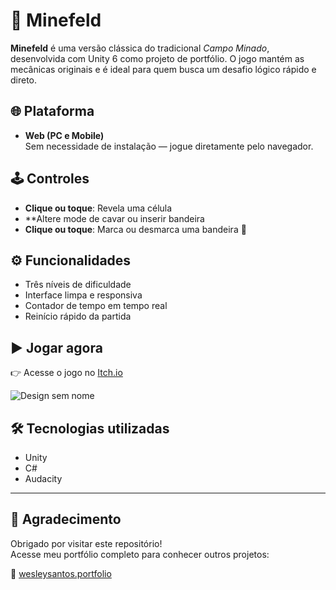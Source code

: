 # 🧨 Minefeld

**Minefeld** é uma versão clássica do tradicional *Campo Minado*, desenvolvida com Unity 6 como projeto de portfólio. O jogo mantém as mecânicas originais e é ideal para quem busca um desafio lógico rápido e direto.

## 🌐 Plataforma

- **Web (PC e Mobile)**  
  Sem necessidade de instalação — jogue diretamente pelo navegador.

## 🕹️ Controles

- **Clique ou toque**: Revela uma célula
- **Altere mode de cavar ou inserir bandeira
- **Clique ou toque**: Marca ou desmarca uma bandeira 🚩

## ⚙️ Funcionalidades

- Três níveis de dificuldade  
- Interface limpa e responsiva  
- Contador de tempo em tempo real  
- Reinício rápido da partida  

## ▶️ Jogar agora

👉 Acesse o jogo no [Itch.io](https://wesleysotnas64.itch.io/minefield)

![Design sem nome](https://github.com/user-attachments/assets/48ccd6b0-fa5c-442c-9635-b078eea56e8c)


## 🛠️ Tecnologias utilizadas

- Unity  
- C#  
- Audacity

---

## 🙏 Agradecimento

Obrigado por visitar este repositório!  
Acesse meu portfólio completo para conhecer outros projetos:

🔗 [wesleysantos.portfolio](https://wesley-santos-dev-portfolio.netlify.app/)
